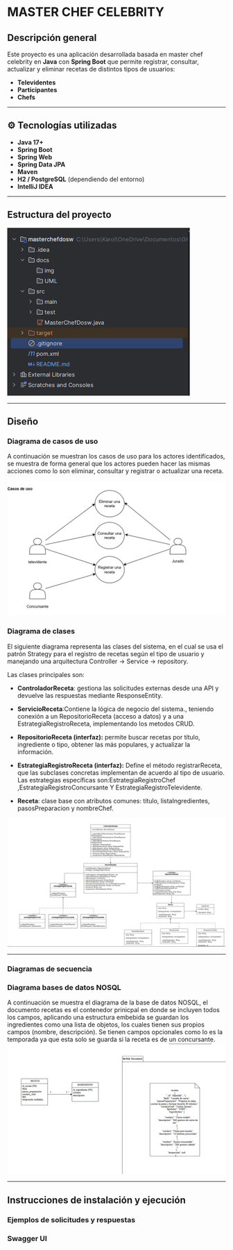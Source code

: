 # MASTER CHEF CELEBRITY


## Descripción general
Este proyecto es una aplicación desarrollada basada en master chef celebrity en **Java** con **Spring Boot** que permite registrar, consultar, actualizar y eliminar recetas de distintos tipos de usuarios:
- **Televidentes**
- **Participantes**
- **Chefs**

---

## ⚙️ Tecnologías utilizadas
- **Java 17+**
- **Spring Boot**
- **Spring Web**
- **Spring Data JPA**
- **Maven**
- **H2 / PostgreSQL** (dependiendo del entorno)
- **IntelliJ IDEA**

---

## Estructura del proyecto
![img.png](docs/img/estructura.png)
____
## Diseño

### **Diagrama de casos de uso**
A continuación se muestran los casos de uso para los actores identificados, se muestra de forma general
que los actores pueden hacer las mismas acciones como lo son eliminar, consultar y registrar o actualizar una receta.

![img.png](docs/UML/diagramaCasosUso.png)


### Diagrama de clases

El siguiente diagrama representa las clases del sistema, en el cual se usa el patrón Strategy
para el registro de recetas según el tipo de usuario y manejando una arquitectura Controller -> Service -> repository.

Las clases principales son:
* **ControladorReceta**: gestiona las solicitudes externas desde una API y devuelve las respuestas mediante ResponseEntity.

* **ServicioReceta**:Contiene la lógica de negocio del sistema., teniendo conexión a un RepositorioReceta (acceso a datos) y a una EstrategiaRegistroReceta,
implementando los metodos CRUD.

* **RepositorioReceta (interfaz):** permite buscar recetas por título, ingrediente o tipo, obtener las más populares, y actualizar la información.


* **EstrategiaRegistroReceta (interfaz):** Define el método registrarReceta, que las subclases concretas implementan de acuerdo al tipo de usuario. Las
estrategias específicas son:EstrategiaRegistroChef ,EstrategiaRegistroConcursante  Y EstrategiaRegistroTelevidente.


* **Receta**: clase base con atributos comunes: título, listaIngredientes, pasosPreparacion y nombreChef.

![img.png](docs/UML/diagramaClases.png)
____

### Diagramas de secuencia


### Diagrama bases de datos NOSQL

A continuación se muestra el diagrama de la base de datos NOSQL, el documento recetas es el contenedor prinicpal
en donde se incluyen todos los campos, aplicando una estructura embebida se guardan los ingredientes como una lista de objetos, los cuales
tienen sus propios campos (nombre, descripción). Se tienen campos opcionales como lo es la temporada ya que esta solo se
guarda si la receta es de un concursante.
![img.png](docs/UML/diagramaBD.png)
___


## Instrucciones de instalación y ejecución

### Ejemplos de solicitudes y respuestas

### Swagger UI